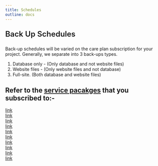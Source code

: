 ```yaml
---
title: Schedules
outline: docs
---
```


<p style="font-size: 24px; font-weight: 600">Back Up Schedules</p>

Back-up schedules will be varied on the care plan subscription for your project.
Generally, we separate into 3 back-ups types.

1. Database only - (Only database and not website files)
2. Website files - (Only website files and not database)
3. Full-site. (Both database and website files)

## Refer to the [service pacakges](packages) that you subscribed to:-

[link](url)<br>
[link](url)<br>
[link](url)<br>
[link](url)<br>
[link](url)<br>
[link](url)<br>
[link](url)<br>
[link](url)<br>
[link](url)<br>
[link](url)<br>
